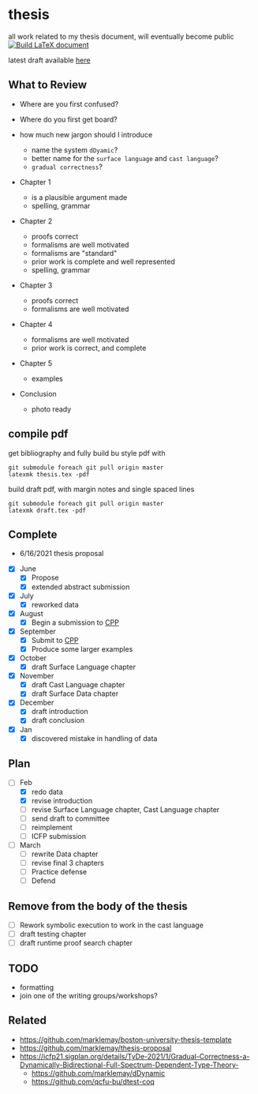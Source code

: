 # thesis
all work related to my thesis document, will eventually become public
[![Build LaTeX document](https://github.com/marklemay/thesis/actions/workflows/build-thesis.yml/badge.svg)](https://github.com/marklemay/thesis/actions/workflows/build-thesis.yml)
 
latest draft available [here](https://github.com/marklemay/thesis/releases)

## What to Review
* Where are you first confused?
* Where do you first get board?
* how much new jargon should I introduce
  * name the system `dDyamic`?
  * better name for the `surface language` and `cast language`?
  * `gradual correctness`?


* Chapter 1
  * is a plausible argument made
  * spelling, grammar
* Chapter 2
  * proofs correct
  * formalisms are well motivated
  * formalisms are "standard"
  * prior work is complete and well represented
  * spelling, grammar
* Chapter 3
  * proofs correct
  * formalisms are well motivated
* Chapter 4
  * formalisms are well motivated
  * prior work is correct, and complete
* Chapter 5
  * examples
* Conclusion
  * photo ready
 
## compile pdf
get bibliography and fully build bu style pdf with
```
git submodule foreach git pull origin master
latexmk thesis.tex -pdf
```
 
build draft pdf, with margin notes and single spaced lines
```
git submodule foreach git pull origin master
latexmk draft.tex -pdf
```
 
## Complete
* 6/16/2021 thesis proposal
- [x] June
  - [x] Propose
  - [x] extended abstract submission
- [x] July
  - [x] reworked data
- [x] August
  - [x] Begin a submission to [CPP](https://popl22.sigplan.org/home/CPP-2022)
- [x] September
  - [x] Submit to [CPP](https://popl22.sigplan.org/home/CPP-2022)
  - [x] Produce some larger examples
- [x] October
  - [x] draft Surface Language chapter
- [x] November
  - [x] draft Cast Language chapter
  - [x] draft Surface Data chapter
- [x] December
  - [x] draft introduction
  - [x] draft conclusion
- [x] Jan
  - [x] discovered mistake in handling of data
## Plan
- [ ] Feb
  - [x] redo data
  - [x] revise introduction
  - [ ] revise Surface Language chapter, Cast Language chapter
  - [ ] send draft to committee
  - [ ] reimplement
  - [ ] ICFP submission
- [ ] March
  - [ ] rewrite Data chapter
  - [ ] revise final 3 chapters
  - [ ] Practice defense
  - [ ] Defend
## Remove from the body of the thesis
- [ ] Rework symbolic execution to work in the cast language
- [ ] draft testing chapter
- [ ] draft runtime proof search chapter
 
## TODO
* formatting
* join one of the writing groups/workshops?

## Related
* https://github.com/marklemay/boston-university-thesis-template
* https://github.com/marklemay/thesis-proposal
* https://icfp21.sigplan.org/details/TyDe-2021/1/Gradual-Correctness-a-Dynamically-Bidirectional-Full-Spectrum-Dependent-Type-Theory-
  * https://github.com/marklemay/dDynamic
  * https://github.com/qcfu-bu/dtest-coq
